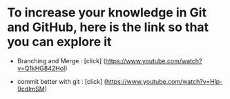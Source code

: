 # To increase your knowledge in Git and GitHub, here is the link so that you can explore it

- Branching and Merge : [click] (https://www.youtube.com/watch?v=Q1kHG842HoI)

- commit better with git : [click] (https://www.youtube.com/watch?v=Hlp-9cdImSM)
